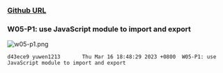 ### [Github URL](https://github.com/yuwen1213/1112-1N-js-demo-211410740.git)

### W05-P1: use JavaScript module to import and export

![w05-p1.png](https://hlbovfzvhsftjuylmwlc.supabase.co/storage/v1/object/public/demo-40/md_1N_img/w05-p1.png)

```
d43ece9 yuwen1213       Thu Mar 16 18:48:29 2023 +0800  W05-P1: use JavaScript module to import and export
```
